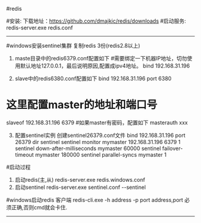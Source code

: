 #redis

#安装:
  下载地址：https://github.com/dmajkic/redis/downloads
#启动服务:
  redis-server.exe redis.conf

---
#windows安装sentinel集群
复制redis 3份(redis2.8以上)

1. maste目录中的redis6379.conf配置如下
#需要绑定一下机器IP地址，切勿使用默认地址127.0.0.1，最后说明原因,配置成ipv4地址。
bind 192.168.31.196

2. slave中的redis6380.conf配置如下
bind 192.168.31.196
port 6380
# 这里配置master的地址和端口号
slaveof 192.168.31.196 6379
#如果master有密码，配置如下
masterauth xxx

3. 配置sentinel实例
创建sentinel26379.conf文件
bind 192.168.31.196
port 26379
dir sentinel
sentinel monitor mymaster 192.168.31.196 6379 1
sentinel down-after-milliseconds mymaster 60000
sentinel failover-timeout mymaster 180000
sentinel parallel-syncs mymaster 1

#启动过程
1. 启动redis(主,从)
redis-server.exe redis.windows.conf
2. 启动sentinel
redis-server.exe sentinel.conf --sentinel

#windows启动redis 客户端
redis-cli.exe -h address -p port
address,port 必须正确,否则cmd就会卡住.

---
